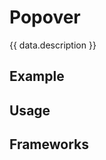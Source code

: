 <script setup>
  import data from './data.json';
  import Elements from './elements.md';
  import React from './react.md';
  import Vue from './vue.md';
  
  import { mapFrameworkStatuses } from '../utils.js';
</script>

# Popover

{{ data.description }}

<components-status v-bind="mapFrameworkStatuses(data.frameworks)" />

## Example
<ThemeSwitcher />
<callout-example />

## Usage

<component-design-guidelines name="Warp - Components / Popover" link="https://www.figma.com/design/oHBCzDdJxHQ6fmFLYWUltf/WARP---Components?node-id=1308-38513&node-type=canvas&t=kRrtnWerTmpa3PeU-0" />

<component-questions />

## Frameworks

<tabs-content>
  <template #react>
    <react />
  </template>
  <template #vue>
    <vue />
  </template>
  <template #elements>
    <elements />
  </template>
</tabs-content>
